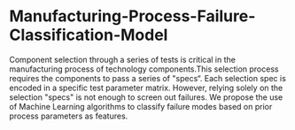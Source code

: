 # Manufacturing-Process-Failure-Classification-Model
Component selection through a series of tests is critical in the manufacturing process of technology components.This selection process requires the components to pass a series of "specs“. Each selection spec is encoded in a specific test parameter matrix. However, relying solely on the selection "specs" is not enough to screen out failures. We propose the use of Machine Learning algorithms to classify failure modes based on prior process parameters as features.
